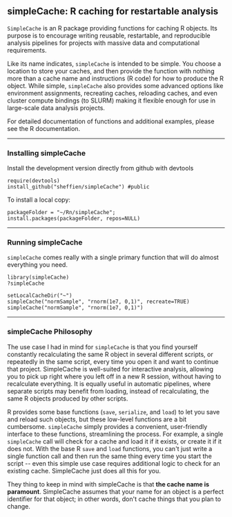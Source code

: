 simpleCache: R caching for restartable analysis
-----------------------------------------------

`SimpleCache` is an R package providing functions for caching R objects. Its purpose is to encourage writing reusable, restartable, and reproducible analysis pipelines for projects with massive data and computational requirements.

Like its name indicates, `simpleCache` is intended to be simple. You choose a location to store your caches, and then provide the function with nothing more than a cache name and instructions (R code) for how to produce the R object. While simple, `simpleCache` also provides some advanced options like environment assignments, recreating caches, reloading caches, and even cluster compute bindings (to SLURM) making it flexible enough for use in large-scale data analysis projects.

For detailed documentation of functions and additional examples, please see the R documentation.

--------------------------------------------------------------------------------
### Installing simpleCache
Install the development version directly from github with devtools

```
require(devtools)
install_github("sheffien/simpleCache") #public
```

To install a local copy:
```
packageFolder = "~/Rn/simpleCache";
install.packages(packageFolder, repos=NULL)
```

--------------------------------------------------------------------------------
### Running simpleCache

`simpleCache` comes really with a single primary function that will do almost everything you need.

```
library(simpleCache)
?simpleCache

setLocalCacheDir("~")
simpleCache("normSample", "rnorm(1e7, 0,1)", recreate=TRUE)
simpleCache("normSample", "rnorm(1e7, 0,1)")
```

--------------------------------------------------------------------------------
### simpleCache Philosophy

The use case I had in mind for `simpleCache` is that you find yourself constantly recalculating the same R object in several different scripts, or repeatedly in the same script, every time you open it and want to continue that project. SimpleCache is well-suited for interactive analysis, allowing you to pick up right where you left off in a new R session, without having to recalculate everything. It is equally useful in automatic pipelines, where separate scripts may benefit from loading, instead of recalculating, the same R objects produced by other scripts.

R provides some base functions (`save`, `serialize`, and `load`) to let you save and reload such objects, but these low-level functions are a bit cumbersome. `simpleCache` simply provides a convenient, user-friendly interface to these functions, streamlining the process. For example, a single `simpleCache` call will check for a cache and load it if it exists, or create it if it does not. With the base R `save` and `load` functions, you can't just write a single function call and then run the same thing every time you start the script -- even this simple use case requires additional logic to check for an existing cache. SimpleCache just does all this for you.

They thing to keep in mind with simpleCache is that **the cache name is paramount**. SimpleCache assumes that your name for an object is a perfect identifier for that object; in other words, don't cache things that you plan to change.













